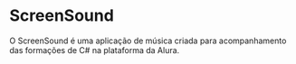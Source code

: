 # ScreenSound

O ScreenSound é uma aplicação de música criada para acompanhamento das formações de C# na plataforma da Alura.
